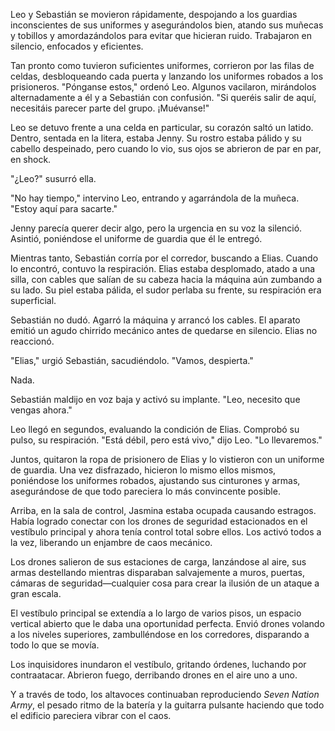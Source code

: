 Leo y Sebastián se movieron rápidamente, despojando a los guardias inconscientes de sus uniformes y asegurándolos bien, atando sus muñecas y tobillos y amordazándolos para evitar que hicieran ruido. Trabajaron en silencio, enfocados y eficientes.

Tan pronto como tuvieron suficientes uniformes, corrieron por las filas de celdas, desbloqueando cada puerta y lanzando los uniformes robados a los prisioneros. "Pónganse estos," ordenó Leo. Algunos vacilaron, mirándolos alternadamente a él y a Sebastián con confusión. "Si queréis salir de aquí, necesitáis parecer parte del grupo. ¡Muévanse!"

Leo se detuvo frente a una celda en particular, su corazón saltó un latido. Dentro, sentada en la litera, estaba Jenny. Su rostro estaba pálido y su cabello despeinado, pero cuando lo vio, sus ojos se abrieron de par en par, en shock.

"¿Leo?" susurró ella.

"No hay tiempo," intervino Leo, entrando y agarrándola de la muñeca. "Estoy aquí para sacarte."

Jenny parecía querer decir algo, pero la urgencia en su voz la silenció. Asintió, poniéndose el uniforme de guardia que él le entregó.

Mientras tanto, Sebastián corría por el corredor, buscando a Elias. Cuando lo encontró, contuvo la respiración. Elias estaba desplomado, atado a una silla, con cables que salían de su cabeza hacia la máquina aún zumbando a su lado. Su piel estaba pálida, el sudor perlaba su frente, su respiración era superficial.

Sebastián no dudó. Agarró la máquina y arrancó los cables. El aparato emitió un agudo chirrido mecánico antes de quedarse en silencio. Elias no reaccionó.

"Elias," urgió Sebastián, sacudiéndolo. "Vamos, despierta."

Nada.

Sebastián maldijo en voz baja y activó su implante. "Leo, necesito que vengas ahora."

Leo llegó en segundos, evaluando la condición de Elias. Comprobó su pulso, su respiración. "Está débil, pero está vivo," dijo Leo. "Lo llevaremos."

Juntos, quitaron la ropa de prisionero de Elias y lo vistieron con un uniforme de guardia. Una vez disfrazado, hicieron lo mismo ellos mismos, poniéndose los uniformes robados, ajustando sus cinturones y armas, asegurándose de que todo pareciera lo más convincente posible.

Arriba, en la sala de control, Jasmina estaba ocupada causando estragos. Había logrado conectar con los drones de seguridad estacionados en el vestíbulo principal y ahora tenía control total sobre ellos. Los activó todos a la vez, liberando un enjambre de caos mecánico.

Los drones salieron de sus estaciones de carga, lanzándose al aire, sus armas destellando mientras disparaban salvajemente a muros, puertas, cámaras de seguridad—cualquier cosa para crear la ilusión de un ataque a gran escala.

El vestíbulo principal se extendía a lo largo de varios pisos, un espacio vertical abierto que le daba una oportunidad perfecta. Envió drones volando a los niveles superiores, zambulléndose en los corredores, disparando a todo lo que se movía.

Los inquisidores inundaron el vestíbulo, gritando órdenes, luchando por contraatacar. Abrieron fuego, derribando drones en el aire uno a uno.

Y a través de todo, los altavoces continuaban reproduciendo *Seven Nation Army*, el pesado ritmo de la batería y la guitarra pulsante haciendo que todo el edificio pareciera vibrar con el caos.